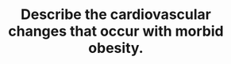 ---
title: "Describe the cardiovascular changes that occur with morbid obesity."
entityType: SAQ
exam: PEX
college: ANZCA
year: 2014
sitting: B
question: 11
passRate: 3
EC_expectedDomains:
- "This question required an understanding of the cardiovascular changes in obesity per se as opposed to those associated with the co-morbid conditions of hypertension, diabetes and coronary artery disease."
EC_extraCredit:
- "Candidates who used a systemic approach, such as describing the changes in cardiac output, heart rate, stroke volume, systemic vascular resistance, afterload, preload and contractility, did better."
- "Extra points were awarded to ECG changes, the cardiovascular responses to exercise and to the understanding of the hormonal changes that underpin the majority of cardiovascular changes seen in the obese patient."
EC_errorsCommon:
- "There were many misconceptions about the cardiovascular physiology in the uncomplicated obese patient especially regarding systemic vascular resistance/afterload and heart rate."
- "Adipose tissue does not compress the arteries causing hypertension."
- "Obese patients do not have increased resistance due to longer blood vessels. Otherwise all tall people would be hypertensive as well."
- "Obese patients do not have a resting tachycardia to maintain cardiac output."
- "Many mentioned increased blood volume but failed to equate this to increased preload and stroke volume."
- "The mechanism behind left ventricular hypertrophy in obesity was misunderstood."
---